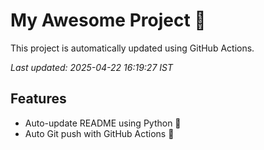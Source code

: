 # My Awesome Project 🚀

This project is automatically updated using GitHub Actions.

_Last updated: 2025-04-22 16:19:27 IST_

## Features
- Auto-update README using Python 🐍
- Auto Git push with GitHub Actions 🤖
